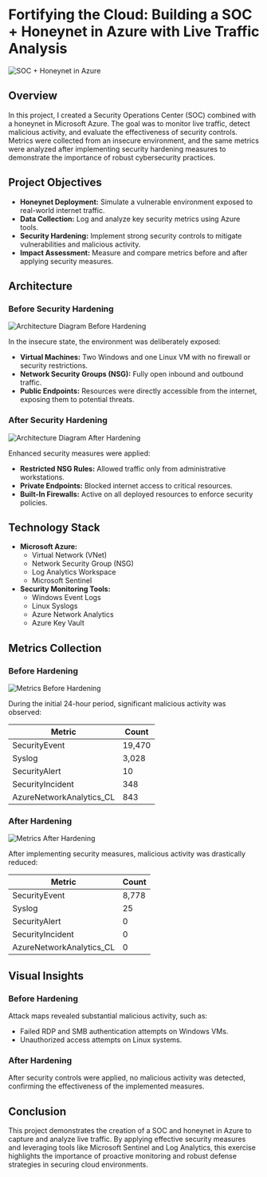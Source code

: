 # Fortifying the Cloud: Building a SOC + Honeynet in Azure with Live Traffic Analysis  
![SOC + Honeynet in Azure](https://github.com/user-attachments/assets/74afe2e9-d2f1-466a-a31d-ce1d1c16f723)


## Overview  

In this project, I created a Security Operations Center (SOC) combined with a honeynet in Microsoft Azure. The goal was to monitor live traffic, detect malicious activity, and evaluate the effectiveness of security controls. Metrics were collected from an insecure environment, and the same metrics were analyzed after implementing security hardening measures to demonstrate the importance of robust cybersecurity practices.

## Project Objectives  

- **Honeynet Deployment:** Simulate a vulnerable environment exposed to real-world internet traffic.  
- **Data Collection:** Log and analyze key security metrics using Azure tools.  
- **Security Hardening:** Implement strong security controls to mitigate vulnerabilities and malicious activity.  
- **Impact Assessment:** Measure and compare metrics before and after applying security measures.  

## Architecture  

### Before Security Hardening  
![Architecture Diagram Before Hardening](https://github.com/user-attachments/assets/43cf32a0-e197-4b84-beea-3a30d70999d7)
  

In the insecure state, the environment was deliberately exposed:  
- **Virtual Machines:** Two Windows and one Linux VM with no firewall or security restrictions.  
- **Network Security Groups (NSG):** Fully open inbound and outbound traffic.  
- **Public Endpoints:** Resources were directly accessible from the internet, exposing them to potential threats.  

### After Security Hardening  
![Architecture Diagram After Hardening](https://github.com/user-attachments/assets/55d85637-0ad9-404d-a370-a8b4b37c4b2c)


Enhanced security measures were applied:  
- **Restricted NSG Rules:** Allowed traffic only from administrative workstations.  
- **Private Endpoints:** Blocked internet access to critical resources.  
- **Built-In Firewalls:** Active on all deployed resources to enforce security policies.  

## Technology Stack  

- **Microsoft Azure:**  
  - Virtual Network (VNet)  
  - Network Security Group (NSG)  
  - Log Analytics Workspace  
  - Microsoft Sentinel  
- **Security Monitoring Tools:**  
  - Windows Event Logs  
  - Linux Syslogs  
  - Azure Network Analytics  
  - Azure Key Vault  

## Metrics Collection  

### Before Hardening  
![Metrics Before Hardening](https://github.com/user-attachments/assets/f958139e-c60c-42c6-ac9a-3575c3e6ef1a)
  

During the initial 24-hour period, significant malicious activity was observed:  

| **Metric**                | **Count** |  
|---------------------------|-----------|  
| SecurityEvent             | 19,470    |  
| Syslog                    | 3,028     |  
| SecurityAlert             | 10        |  
| SecurityIncident          | 348       |  
| AzureNetworkAnalytics_CL  | 843       |  

### After Hardening  
![Metrics After Hardening](https://github.com/user-attachments/assets/0d512b71-a340-4822-ae45-e9dd79cf0c2d)

After implementing security measures, malicious activity was drastically reduced:  

| **Metric**                | **Count** |  
|---------------------------|-----------|  
| SecurityEvent             | 8,778     |  
| Syslog                    | 25        |  
| SecurityAlert             | 0         |  
| SecurityIncident          | 0         |  
| AzureNetworkAnalytics_CL  | 0         |  

## Visual Insights  

### Before Hardening  
Attack maps revealed substantial malicious activity, such as:  
- Failed RDP and SMB authentication attempts on Windows VMs.  
- Unauthorized access attempts on Linux systems.  

### After Hardening  
After security controls were applied, no malicious activity was detected, confirming the effectiveness of the implemented measures.  

## Conclusion  

This project demonstrates the creation of a SOC and honeynet in Azure to capture and analyze live traffic. By applying effective security measures and leveraging tools like Microsoft Sentinel and Log Analytics, this exercise highlights the importance of proactive monitoring and robust defense strategies in securing cloud environments.  
